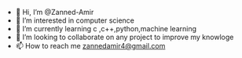 - 👋 Hi, I’m @Zanned-Amir
- 👀 I’m interested in computer science
- 🌱 I’m currently learning c ,c++,python,machine learning 
- 💞️ I’m looking to collaborate on  any project to improve my knowloge 
- 📫 How to reach me zannedamir4@gmail.com

<!---
Zanned-Amir/Zanned-Amir is a ✨ special ✨ repository because its `README.md` (this file) appears on your GitHub profile.
You can click the Preview link to take a look at your changes.
--->
